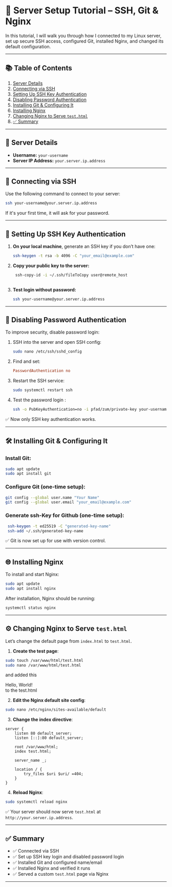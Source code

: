 # 🚀 Server Setup Tutorial – SSH, Git & Nginx

In this tutorial, I will walk you through how I connected to my Linux server, set up secure SSH access, configured Git, installed Nginx, and changed its default configuration.

---

## 📚 Table of Contents

1. [Server Details](#server-details)  
2. [Connecting via SSH](#connecting-via-ssh)  
3. [Setting Up SSH Key Authentication](#setting-up-ssh-key-authentication)  
4. [Disabling Password Authentication](#disabling-password-authentication)  
5. [Installing Git & Configuring It](#installing-git--configuring-it)  
6. [Installing Nginx](#installing-nginx)  
7. [Changing Nginx to Serve `test.html`](#changing-nginx-to-serve-testhtml)  
8. [✅ Summary](#✅-summary)

---

## 🔐 Server Details

- **Username:** `your-username`
- **Server IP Address:** `your.server.ip.address`

---

## 🔌 Connecting via SSH

Use the following command to connect to your server:

```bash
ssh your-username@your.server.ip.address
```

If it's your first time, it will ask for your password.

---

## 🔑 Setting Up SSH Key Authentication

1. **On your local machine**, generate an SSH key if you don’t have one:

   ```bash
   ssh-keygen -t rsa -b 4096 -C "your_email@example.com"
   ```

2. **Copy your public key to the server:**
   ```bash
    ssh-copy-id -i ~/.ssh/fileToCopy user@remote_host
    
   ```
3. **Test login without password:**
   ```bash
   ssh your-username@your.server.ip.address
   ```

---

## 🚫 Disabling Password Authentication

To improve security, disable password login:

1. SSH into the server and open SSH config:
   ```bash
   sudo nano /etc/ssh/sshd_config
   ```

2. Find and set:
   ```conf
   PasswordAuthentication no
   ```

3. Restart the SSH service:
   ```bash
   sudo systemctl restart ssh
   ```

4. Test the password login : 
   ```bash
   ssh -o PubKeyAuthentication=no -i pfad/zum/private-key your-username@your.server.ip.address
   ```


✅ Now only SSH key authentication works.


---

## 🛠 Installing Git & Configuring It

### Install Git:
```bash
sudo apt update
sudo apt install git
```

### Configure Git (one-time setup):
```bash
git config --global user.name "Your Name"
git config --global user.email "your_email@example.com"
```

### Generate ssh-Key for Github (one-time setup):
```bash
 ssh-keygen -t ed25519 -C "generated-key-name" 
 ssh-add ~/.ssh/generated-key-name
 ```
✅ Git is now set up for use with version control.

---

## 🌐 Installing Nginx

To install and start Nginx:

```bash
sudo apt update
sudo apt install nginx
```

After installation, Nginx should be running:

```bash
systemctl status nginx
```

---

## ⚙️ Changing Nginx to Serve `test.html`

Let’s change the default page from `index.html` to `test.html`.

1. **Create the test page**:
```bash
sudo touch /var/www/html/test.html
sudo nano /var/www/html/test.html
```

and added this <div>Hello, World!</div> to the test.html


2. **Edit the Nginx default site config**:
```bash
sudo nano /etc/nginx/sites-available/default
```

3. **Change the index directive**:
```nginx
server {
    listen 80 default_server;
    listen [::]:80 default_server;

    root /var/www/html;
    index test.html;

    server_name _;

    location / {
        try_files $uri $uri/ =404;
    }
}
```

4. **Reload Nginx**:
```bash
sudo systemctl reload nginx
```

✅ Your server should now serve `test.html` at `http://your.server.ip.address`.

---

## ✅ Summary

- ✅ Connected via SSH  
- ✅ Set up SSH key login and disabled password login  
- ✅ Installed Git and configured name/email  
- ✅ Installed Nginx and verified it runs  
- ✅ Served a custom `test.html` page via Nginx  

---
